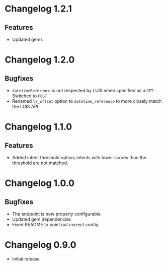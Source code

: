 # Changelog 1.2.1

## Features

* Updated gems

# Changelog 1.2.0

## Bugfixes

* `datetimeReference` is not respected by LUIS when specified as a `GET`. Switched to `POST`
* Renamed `tz_offset` option to `datetime_reference` to more closely match the LUIS API

# Changelog 1.1.0

## Features

* Added intent threshold option; intents with lower scores than the threshold are not matched.

# Changelog 1.0.0

## Bugfixes

* The endpoint is now properly configurable
* Updated gem dependencies
* Fixed README to point out correct config

# Changelog 0.9.0

* Initial release

